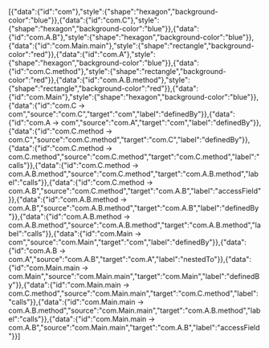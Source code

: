 [{"data":{"id":"com"},"style":{"shape":"hexagon","background-color":"blue"}},{"data":{"id":"com.C"},"style":{"shape":"hexagon","background-color":"blue"}},{"data":{"id":"com.A.B"},"style":{"shape":"hexagon","background-color":"blue"}},{"data":{"id":"com.Main.main"},"style":{"shape":"rectangle","background-color":"red"}},{"data":{"id":"com.A"},"style":{"shape":"hexagon","background-color":"blue"}},{"data":{"id":"com.C.method"},"style":{"shape":"rectangle","background-color":"red"}},{"data":{"id":"com.A.B.method"},"style":{"shape":"rectangle","background-color":"red"}},{"data":{"id":"com.Main"},"style":{"shape":"hexagon","background-color":"blue"}},{"data":{"id":"com.C -> com","source":"com.C","target":"com","label":"definedBy"}},{"data":{"id":"com.A -> com","source":"com.A","target":"com","label":"definedBy"}},{"data":{"id":"com.C.method -> com.C","source":"com.C.method","target":"com.C","label":"definedBy"}},{"data":{"id":"com.C.method -> com.C.method","source":"com.C.method","target":"com.C.method","label":"calls"}},{"data":{"id":"com.C.method -> com.A.B.method","source":"com.C.method","target":"com.A.B.method","label":"calls"}},{"data":{"id":"com.C.method -> com.A.B","source":"com.C.method","target":"com.A.B","label":"accessField"}},{"data":{"id":"com.A.B.method -> com.A.B","source":"com.A.B.method","target":"com.A.B","label":"definedBy"}},{"data":{"id":"com.A.B.method -> com.A.B.method","source":"com.A.B.method","target":"com.A.B.method","label":"calls"}},{"data":{"id":"com.Main -> com","source":"com.Main","target":"com","label":"definedBy"}},{"data":{"id":"com.A.B -> com.A","source":"com.A.B","target":"com.A","label":"nestedTo"}},{"data":{"id":"com.Main.main -> com.Main","source":"com.Main.main","target":"com.Main","label":"definedBy"}},{"data":{"id":"com.Main.main -> com.C.method","source":"com.Main.main","target":"com.C.method","label":"calls"}},{"data":{"id":"com.Main.main -> com.A.B.method","source":"com.Main.main","target":"com.A.B.method","label":"calls"}},{"data":{"id":"com.Main.main -> com.A.B","source":"com.Main.main","target":"com.A.B","label":"accessField"}}]